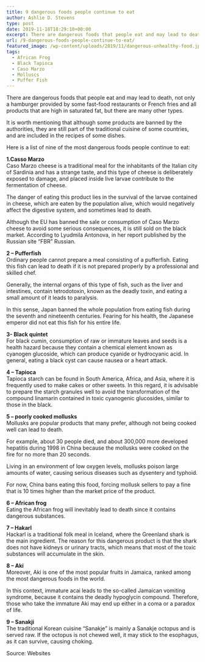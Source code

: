 ```yaml
---
title: 9 dangerous foods people continue to eat
author: Ashlie D. Stevens
type: post
date: 2019-11-18T18:29:10+00:00
excerpt: There are dangerous foods that people eat and may lead to death, not only a hamburger provided by some fast-food restaurants or French fries and all products that are high in saturated fat, but there are many other types.
url: /9-dangerous-foods-people-continue-to-eat/
featured_image: /wp-content/uploads/2019/11/dangerous-unhealthy-food.jpg
tags:
  - African Frog
  - Black Tapioca
  - Caso Marzo
  - Molluscs
  - Puffer Fish
---
```


There are dangerous foods that people eat and may lead to death, not only a hamburger provided by some fast-food restaurants or French fries and all products that are high in saturated fat, but there are many other types.

It is worth mentioning that although some products are banned by the authorities, they are still part of the traditional cuisine of some countries, and are included in the recipes of some dishes.

Here is a list of nine of the most dangerous foods people continue to eat:

**1.Casso Marzo**  
Caso Marzo cheese is a traditional meal for the inhabitants of the Italian city of Sardinia and has a strange taste, and this type of cheese is deliberately exposed to damage, and placed inside live larvae contribute to the fermentation of cheese.

The danger of eating this product lies in the survival of the larvae contained in cheese, which are eaten by the population alive, which would negatively affect the digestive system, and sometimes lead to death.

Although the EU has banned the sale or consumption of Caso Marzo cheese to avoid some serious consequences, it is still sold on the black market. According to Lyudmila Antonova, in her report published by the Russian site &#8220;FBR&#8221; Russian.

**2 &#8211; Pufferfish**  
Ordinary people cannot prepare a meal consisting of a pufferfish. Eating this fish can lead to death if it is not prepared properly by a professional and skilled chef.

Generally, the internal organs of this type of fish, such as the liver and intestines, contain tetrodotoxin, known as the deadly toxin, and eating a small amount of it leads to paralysis.

In this sense, Japan banned the whole population from eating fish during the seventh and nineteenth centuries. Fearing for his health, the Japanese emperor did not eat this fish for his entire life.

**3- Black quintet**  
For black cumin, consumption of raw or immature leaves and seeds is a health hazard because they contain a chemical element known as cyanogen glucoside, which can produce cyanide or hydrocyanic acid. In general, eating a black cyst can cause nausea or a heart attack.

**4 &#8211; Tapioca**  
Tapioca starch can be found in South America, Africa, and Asia, where it is frequently used to make cakes or other sweets. In this regard, it is advisable to prepare the starch granules well to avoid the transformation of the compound linamarin contained in toxic cyanogenic glucosides, similar to those in the black.

**5 &#8211; poorly cooked mollusks**  
Mollusks are popular products that many prefer, although not being cooked well can lead to death.

For example, about 30 people died, and about 300,000 more developed hepatitis during 1998 in China because the mollusks were cooked on the fire for no more than 20 seconds.

Living in an environment of low oxygen levels, mollusks poison large amounts of water, causing serious diseases such as dysentery and typhoid.

For now, China bans eating this food, forcing mollusk sellers to pay a fine that is 10 times higher than the market price of the product.

**6 &#8211; African frog**  
Eating the African frog will inevitably lead to death since it contains dangerous substances.

**7 &#8211; Hakarl**  
Hackarl is a traditional folk meal in Iceland, where the Greenland shark is the main ingredient. The reason for this dangerous product is that the shark does not have kidneys or urinary tracts, which means that most of the toxic substances will accumulate in the skin.

**8 &#8211; Aki**  
Moreover, Aki is one of the most popular fruits in Jamaica, ranked among the most dangerous foods in the world.

In this context, immature acai leads to the so-called Jamaican vomiting syndrome, because it contains the deadly hypoglycin compound. Therefore, those who take the immature Aki may end up either in a coma or a paradox of life.

**9 &#8211; Sanakji**  
The traditional Korean cuisine &#8220;Sanakje&#8221; is mainly a Sanakje octopus and is served raw. If the octopus is not chewed well, it may stick to the esophagus, as it can survive, causing choking.

Source: Websites
